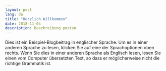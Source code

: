 ```yaml
---
layout: post
lang: de
title: "Herzlich Willkommen"
date: 2018-11-04
description: Beschreibung posten
---
```


Dies ist ein Beispiel-Blogbeitrag in englischer Sprache. Um es in einer anderen Sprache zu lesen, klicken Sie auf eine der Sprachoptionen oben rechts. Wenn Sie dies in einer anderen Sprache als Englisch lesen, lesen Sie einen vom Computer übersetzten Text, so dass er möglicherweise nicht die richtige Grammatik ist.
